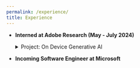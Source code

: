 ```yaml
---
permalink: /experience/
title: Experience
---
```


- **Interned at Adobe Research (May - July 2024)**  
  <details>
    <summary>Project: On Device Generative AI</summary>
    - Worked on optimising latency and compute to enable LLM inferencing on edge devices in blackbox and whitebox settings. 
    - Did an extensive literature survey on state-of-the-art techniques including prompt compression, quantization, early exit, knowledge distillation, layer skipping, and lightweight models, focusing on optimization with least quality degradation. 
    - Devised heuristics based prompt compression technique in the blackbox setting, achieved 50% improvement in time to first token and 70% in compression latency with respect to LLM Lingua 2 with less than 5% degradation in quality.
  </details>

- **Incoming Software Engineer at Microsoft**